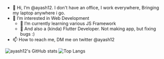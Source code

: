 - 👋 Hi, I’m @ayash12. I don't have an office, I work everywhere, Bringing my laptop anywhere i go.
- 👀 I’m interested in Web Development
  - 🌱 I’m currently learning various JS Framework
  - 🌱 And also a (kinda) Flutter Developer. Not making app, but fixing bugs :)
- 📫 How to reach me, DM me on twitter @ayash12

![ayash12's GitHub stats](https://github-readme-stats.vercel.app/api?username=ayash12&count_private=true&show_icons=true&theme=tokyonight&include_all_commits=true) ![Top Langs](https://github-readme-stats.vercel.app/api/top-langs/?username=ayash12&count_private=false&show_icons=true&layout=compact&theme=tokyonight&include_all_commits=true)
